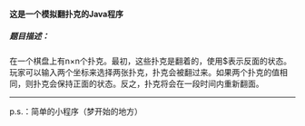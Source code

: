 #### 这是一个模拟翻扑克的Java程序

##### 题目描述：

在一个棋盘上有n×n个扑克。最初，这些扑克是翻着的，使用$表示反面的状态。玩家可以输入两个坐标来选择两张扑克，扑克会被翻过来。如果两个扑克的值相同，则扑克会保持正面的状态。反之，扑克将会在一段时间内重新翻面。

--- 
p.s.：简单的小程序（梦开始的地方）
